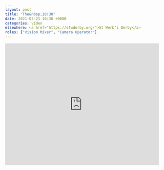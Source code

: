 ```yaml
---
layout: post
title: "The&nbsp;10:30"
date: 2021-03-21 10:30 +0000
categories: video
elsewhere: <a href="https://stwderby.org/">St Werb's Derby</a>
roles: ["Vision Mixer", "Camera Operator"]
---
```


<iframe width="100%" height="400em" src="https://www.youtube.com/embed/FFeOdupXT4M" frameborder="0" allow="accelerometer; autoplay; clipboard-write; encrypted-media; gyroscope; picture-in-picture" allowfullscreen></iframe>
